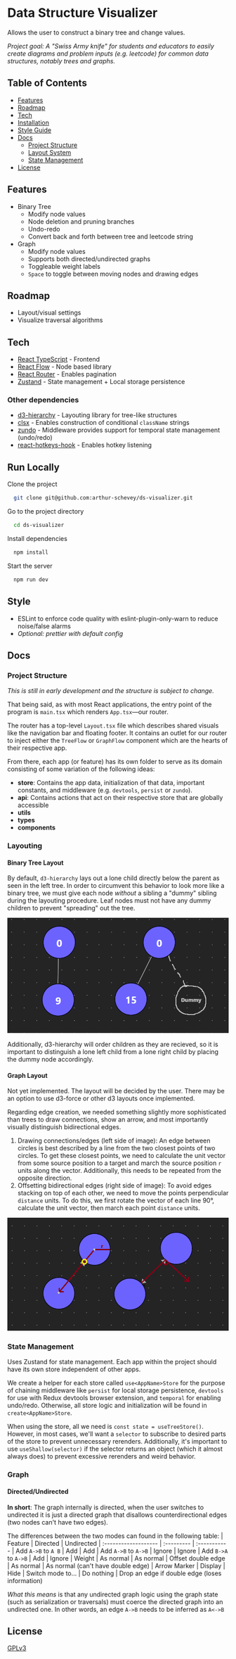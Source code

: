 # Data Structure Visualizer

Allows the user to construct a binary tree and change values.

_Project goal: A "Swiss Army knife" for students and educators to easily create diagrams and problem inputs (e.g. leetcode) for common data structures, notably trees and graphs._

## Table of Contents
- [Features](#features)
- [Roadmap](#roadmap)
- [Tech](#tech)
- [Installation](#run-locally)
- [Style Guide](#style)
- [Docs](#docs)
  - [Project Structure](#project-structure)
  - [Layout System](#layouting)
  - [State Management](#state-management)
- [License](#license)

## Features
- Binary Tree
  - Modify node values
  - Node deletion and pruning branches
  - Undo-redo
  - Convert back and forth between tree and leetcode string
- Graph
  - Modify node values
  - Supports both directed/undirected graphs
  - Toggleable weight labels
  - `Space` to toggle between moving nodes and drawing edges

## Roadmap

- Layout/visual settings
- Visualize traversal algorithms

## Tech

- [React TypeScript]() - Frontend
- [React Flow]() - Node based library
- [React Router]() - Enables pagination
- [Zustand]() - State management + Local storage persistence

### Other dependencies

- [d3-hierarchy]() - Layouting library for tree-like structures
- [clsx]() - Enables construction of conditional `className` strings
- [zundo]() - Middleware provides support for temporal state management (undo/redo)
- [react-hotkeys-hook]() - Enables hotkey listening

## Run Locally

Clone the project

```bash
  git clone git@github.com:arthur-schevey/ds-visualizer.git
```

Go to the project directory

```bash
  cd ds-visualizer
```

Install dependencies

```bash
  npm install
```

Start the server

```bash
  npm run dev
```

## Style

- ESLint to enforce code quality with eslint-plugin-only-warn to reduce noise/false alarms
- _Optional: prettier with default config_

## Docs
### Project Structure
*This is still in early development and the structure is subject to change.*

That being said, as with most React applications, the entry point of the program is `main.tsx` which renders `App.tsx`—our router. 

The router has a top-level `Layout.tsx` file which describes shared visuals like the navigation bar and floating footer. It contains an outlet for our router to inject either the `TreeFlow` or `GraphFlow` component which are the hearts of their respective app.

From there, each app (or feature) has its own folder to serve as its domain consisting of some variation of the following ideas:
- **store**: Contains the app data, initialization of that data, important constants, and middleware (e.g. `devtools`, `persist` or `zundo`).
- **api**: Contains actions that act on their respective store that are globally accessible
- **utils**
- **types**
- **components**

### Layouting
#### Binary Tree Layout
By default, `d3-hierarchy` lays out a lone child directly below the parent as seen in the left tree. In order to circumvent this behavior to look more like a binary tree, we must give each node *without* a sibling a "dummy" sibling during the layouting procedure. Leaf nodes must not have any dummy children to prevent "spreading" out the tree.

![Left tree: single left child is positioned directly below root. Right tree: single left child is positioned to the left as you would expect for a binary tree, due to an invisible dummy node acting as the right child.](public/images/tree-layout-demo.png)

Additionally, d3-hierarchy will order children as they are recieved, so it is important to distinguish a lone left child from a lone right child by placing the dummy node accordingly.

#### Graph Layout
Not yet implemented. The layout will be decided by the user. There may be an option to use d3-force or other d3 layouts once implemented.

Regarding edge creation, we needed something slightly more sophisticated than trees to draw connections, show an arrow, and most importantly visually distinguish bidirectional edges.

1. Drawing connections/edges (left side of image): An edge between circles is best described by a line from the two closest points of two circles. To get these closest points, we need to calculate the unit vector from some source position to a target and march the source position `r` units along the vector. Additionally, this needs to be repeated from the opposite direction.
2. Offsetting bidirectional edges (right side of image): To avoid edges stacking on top of each other, we need to move the points perpendicular `distance` units. To do this, we first rotate the vector of each line 90°, calculate the unit vector, then march each point `distance` units. 

![Left: Demonstrates vector from source to target and finding the intersection point on a circle. Right: Demonstrates rotating an edge to obtain the perpendicular vector.](public/images/edge-vector-demo.png)

### State Management
Uses Zustand for state management. Each app within the project should have its own store independent of other apps. 

We create a helper for each store called `use<AppName>Store` for the purpose of chaining middleware like `persist` for local storage persistence, `devtools` for use with Redux devtools browser extension, and `temporal` for enabling undo/redo. Otherwise, all store logic and initialization will be found in `create<AppName>Store`.

When using the store, all we need is `const state = useTreeStore()`. However, in most cases, we'll want a `selector` to subscribe to desired parts of the store to prevent unnecessary rerenders. Additionally, it's important to use `useShallow(selector)` if the selector returns an object (which it almost always does) to prevent excessive rerenders and weird behavior.

### Graph
#### Directed/Undirected
**In short**: The graph internally is directed, when the user switches to undirected it is just a directed graph that disallows counterdirectional edges (two nodes can't have two edges).

The differences between the two modes can found in the following table:
| Feature              | Directed   | Undirected
| :------------------- | :--------- | :-----------
| Add `A->B` to `A B`  | Add        | Add
| Add `A->B` to `A->B` | Ignore     | Ignore
| Add `B->A` to `A->B` | Add        | Ignore
| Weight               | As normal  | As normal
| Offset double edge   | As normal  | As normal (can't have double edge)
| Arrow Marker         | Display    | Hide
| Switch mode to...    | Do nothing | Drop an edge if double edge (loses information)

*What this means* is that any undirected graph logic using the graph state (such as serialization or traversals) must coerce the directed graph into an undirected one. In other words, an edge `A->B` needs to be inferred as `A<->B`

## License

[GPLv3](https://choosealicense.com/licenses/gpl-3.0/)
